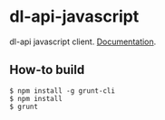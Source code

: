 dl-api-javascript
===

dl-api javascript client. [Documentation](http://doubleleft.github.io/dl-api-javascript).

How-to build
---

    $ npm install -g grunt-cli
    $ npm install
    $ grunt

